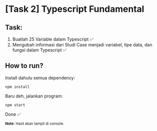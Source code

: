 # [Task 2] Typescript Fundamental

## Task:
1. Buatlah 25 Variable dalam Typescript ✅
2. Mengubah informasi dari Studi Case menjadi variabel, tipe data, dan fungsi dalam Typescript ✅

## How to run?
Install dahulu semua dependency:
```shell
npm install
```

Baru deh, jalankan program:
```shell
npm start
```

Done ✅

<small><b>Note</b>: Hasil akan tampil di console.